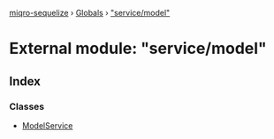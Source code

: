 [miqro-sequelize](../README.md) › [Globals](../globals.md) › ["service/model"](_service_model_.md)

# External module: "service/model"

## Index

### Classes

* [ModelService](../classes/_service_model_.modelservice.md)
